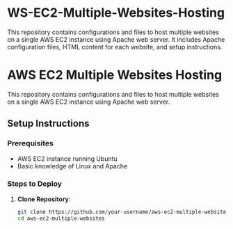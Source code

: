 # WS-EC2-Multiple-Websites-Hosting
This repository contains configurations and files to host multiple websites on a single AWS EC2 instance using Apache web server. It includes Apache configuration files, HTML content for each website, and setup instructions.
# AWS EC2 Multiple Websites Hosting

This repository contains configurations and files to host multiple websites on a single AWS EC2 instance using Apache web server.

## Setup Instructions

### Prerequisites
- AWS EC2 instance running Ubuntu
- Basic knowledge of Linux and Apache

### Steps to Deploy

1. **Clone Repository**:
   ```bash
   git clone https://github.com/your-username/aws-ec2-multiple-websites.git
   cd aws-ec2-multiple-websites
